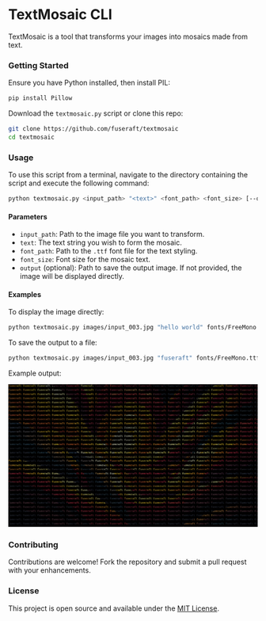 # TextMosaic CLI

TextMosaic is a tool that transforms your images into mosaics made from text.

### Getting Started

Ensure you have Python installed, then install PIL:

```bash
pip install Pillow
```

Download the `textmosaic.py` script or clone this repo:

```bash
git clone https://github.com/fuseraft/textmosaic
cd textmosaic
```

### Usage

To use this script from a terminal, navigate to the directory containing the script and execute the following command:

```bash
python textmosaic.py <input_path> "<text>" <font_path> <font_size> [--output <output>]
```

#### Parameters
- `input_path`: Path to the image file you want to transform.
- `text`: The text string you wish to form the mosaic.
- `font_path`: Path to the `.ttf` font file for the text styling.
- `font_size`: Font size for the mosaic text.
- `output` (optional): Path to save the output image. If not provided, the image will be displayed directly.

#### Examples

To display the image directly:
```bash
python textmosaic.py images/input_003.jpg "hello world" fonts/FreeMono.ttf 20
```

To save the output to a file:
```bash
python textmosaic.py images/input_003.jpg "fuseraft" fonts/FreeMono.ttf 20 --output examples/output.png
```

Example output:

![An example text mosaic image.](examples/output_003-1.png)

### Contributing

Contributions are welcome! Fork the repository and submit a pull request with your enhancements.

### License

This project is open source and available under the [MIT License](LICENSE.md).